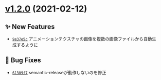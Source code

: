 # [v1.2.0](https://github.com/ChenCMD/MC-Resourcepack-Generator/compare/v1.1.3...v1.2.0) (2021-02-12)

## ✨ New Features
- [`9e37e5c`](https://github.com/ChenCMD/MC-Resourcepack-Generator/commit/9e37e5c)  アニメーションテクスチャの画像を複数の画像ファイルから自動生成するように 

## 🐛 Bug Fixes
- [`61309f7`](https://github.com/ChenCMD/MC-Resourcepack-Generator/commit/61309f7)  semantic-releaseが動作しないのを修正
